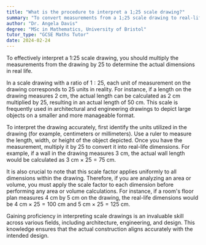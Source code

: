 ```yaml
---
title: "What is the procedure to interpret a 1;25 scale drawing?"
summary: "To convert measurements from a 1;25 scale drawing to real-life dimensions, multiply the drawing measurements by 25."
author: "Dr. Angela Davis"
degree: "MSc in Mathematics, University of Bristol"
tutor_type: "GCSE Maths Tutor"
date: 2024-02-24
---
```


To effectively interpret a 1:25 scale drawing, you should multiply the measurements from the drawing by $25$ to determine the actual dimensions in real life.

In a scale drawing with a ratio of $1:25$, each unit of measurement on the drawing corresponds to $25$ units in reality. For instance, if a length on the drawing measures $2$ cm, the actual length can be calculated as $2$ cm multiplied by $25$, resulting in an actual length of $50$ cm. This scale is frequently used in architectural and engineering drawings to depict large objects on a smaller and more manageable format.

To interpret the drawing accurately, first identify the units utilized in the drawing (for example, centimeters or millimeters). Use a ruler to measure the length, width, or height of the object depicted. Once you have the measurement, multiply it by $25$ to convert it into real-life dimensions. For example, if a wall in the drawing measures $3$ cm, the actual wall length would be calculated as $3$ cm × $25 = 75$ cm.

It is also crucial to note that this scale factor applies uniformly to all dimensions within the drawing. Therefore, if you are analyzing an area or volume, you must apply the scale factor to each dimension before performing any area or volume calculations. For instance, if a room's floor plan measures $4$ cm by $5$ cm on the drawing, the real-life dimensions would be $4$ cm × $25 = 100$ cm and $5$ cm × $25 = 125$ cm.

Gaining proficiency in interpreting scale drawings is an invaluable skill across various fields, including architecture, engineering, and design. This knowledge ensures that the actual construction aligns accurately with the intended design.
    
